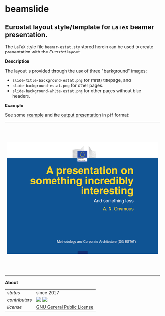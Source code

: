 beamslide
=========

Eurostat layout style/template for `LaTeX` beamer presentation.
---


The `LaTeX` style file `beamer-estat.sty` stored herein can be used to create presentation with the _Eurostat_ layout. 

**Description**

The layout is provided through the use of three "background" images:
* `slide-title-background-estat.png` for (first) titlepage, and
* `slide-background-estat.png` for other pages.
* `slide-background-white-estat.png` for other pages without blue headers.

**Example**

See some [example](examples/example-beamer-estat.tex) and the [output presentation](examples/example-beamer-estat.pdf) in `pdf` format:
<table>
<tr width="500px" height="500px" text-align="center" vertical-align="middle">
<td>
<kbd><img src="examples/example-beamer-estat-frontpage.png" alt="Front page of ESTAT presentation" max-height="80%" max-width="80%"></kbd>
</td>
</tr>
</table>


**About**

<table align="center">
    <tr> <td align="left"><i>status</i></td> <td align="left">since 2017</td> </tr> 
    <tr> <td align="left"><i>contributors</i></td> 
    <td align="left" valign="middle">
<a href="https://github.com/gjacopo"><img src="https://github.com/gjacopo.png" width="40"></a>
<a href="https://github.com/mmatyi"><img src="https://github.com/mmatyi.png" width="40"></a>
</td> </tr> 
    <tr> <td align="left"><i>license</i></td> <td align="left"><a href="https://www.gnu.org/licenses/gpl.html">GNU General Public License</a> </td> </tr> 
</table>
